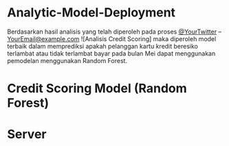# Analytic-Model-Deployment

Berdasarkan hasil analisis yang telah diperoleh pada proses [@YourTwitter](https://github.com/afifahnrswr/Credit-Scoring/blob/master/19.09.04_Credit%20Scoring.ipynb) – YourEmail@example.com ![Analisis Credit Scoring] maka diperoleh model terbaik dalam memprediksi apakah pelanggan kartu kredit beresiko terlambat atau tidak terlambat bayar pada bulan Mei dapat menggunakan pemodelan menggunakan Random Forest. 

# Credit Scoring Model (Random Forest)

# Server
